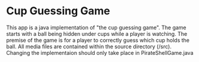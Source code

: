 # Cup Guessing Game
This app is a java implementation of "the cup guessing game". The game starts with a ball being hidden under cups while a player is watching. The premise of the game is for a player to correctly guess which cup holds the ball. All media files are contained within the source directory (/src). Changing the implementaion should only take place in PirateShellGame.java
